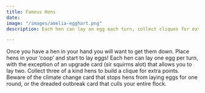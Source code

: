 ```yaml
---
title: Famous Hens
date: 
image: "/images/amelia-egghart.png"
description: Each hen can lay an egg each turn, collect cliques for extra points

---
```

Once you have a hen in your hand you will want to get them down. Place hens in your ‘coop’ and start to lay eggs! Each hen can lay one egg per turn, with the exception of an upgrade card (sir squirms alot) that allows you to lay two. Collect three of a kind hens to build a clique for extra points. Beware of the climate change card that stops hens from laying eggs for one round, or the dreaded outbreak card that culls your entire flock.
